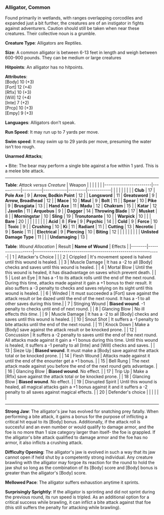 ### Alligator, Common
Found primarily in wetlands, with ranges overlapping corcodiles and expanded just a bit further, the creatures are of an instigator in fights against adventurers. Caution should still be taken when near these creatures. Their collective noun is a grumble.

**Creature Type**: Alligators are Reptiles.

**Size**: A common alligator is between 6-13 feet in length and weigh between 600-900 pounds. They can be medium or large creatures

**Hitpoints**: An alligator has no hitpoints.

**Attributes**:  
[Body] 10 (+3)  
[Fort] 12 (+4)  
[Rflx] 10 (+3)  
[Will] 12 (+4)  
[Inte] 7  (+2)  
[Prcp] 10 (+3)  
[Empy] 9  (+3)  

**Languages**: Alligators don't speak.

**Run Speed**: It may run up to 7 yards per move.

**Swim speed**: It may swim up to 29 yards per move, presuming the water isn’t too rough.

**Unarmed Attacks**;

 • Bite: The bear may perform a single bite against a foe within 1 yard. This is a melee bite attack.

-----

**Table**: *Attack versus Creature*
| Weapon                 |          |            |         |            |         |
|------------------------|-----------|----------|------------|---------|------------|
|                        |          |            |         |            |         |
| **Club**                   | 17     | **Pole Axe**       | 9      | **Arrow, Bodkin Point**    | 12    |
| **Longsword**              | 11     | **Greatsword**     | 9      | **Arrow, Broadhead**       | 12    |
| **Mace**                   | 10     | **Maul**           | 9      | **Bolt**                   | 11    |
| **Spear**                  | 10     | **Pike**           | 9      | **Brusgiata**              | 13    |
| **Hand Axe**               | 11     | **Madu**           | 12     | **Chakram**                | 15    |
| **Katar**                  | 12     | **Javelin**        | 11     | **Arquebus**               | 9     |
| **Dagger**                 | 14     | **Throwing Blade** | 17     | **Musket**                 | 8     |
| **Morningstar**            | 10     | **Sling**          | 19     | **Tronutonante**           | 10    |
| **Warpick**                | 10     |              |              | **Bare**                   | 20    |
|                        |           |          |            |         |            |
| **Acid**                   | 8      | **Fire**           | 9      | **Psychic**               | 14     |
| **Cold**                   | 9      | **Force**          | 10     | **Toxic**                 | 9      |
| **Crushing**               | 10     | **Ki**             | 11     | **Radiant**               | 11     |
| **Cutting**                | 13     | **Necrotic**       | 9      | **Sonic**                 | 11     |
| **Electrical**             | 9      | **Piercing**       | 10     | **Biting**                | 12     |
|                        |           |          |            |         |            |
| **Unlisted Damage Type** | 11 |                    |              | **Undamaging** | 13 |



**Table**: *Wound Allocation*
| Result | **Name of Wound** | Effects                                                        |
|--------|-------------------|----------------------------------------------------------------|
|   1    | Attacker's Choice |                                                                |
|   2    | Crippled          | It's movement speed is halved until this wound is healed.      |
|   3    | Muscle Damage     | It has a -2 to all [Body] checks and saves until this wound is healed. |
|   4    | Mortal Blow       | Until the this wound is healed, it has disadvantage on saves which prevent death. |
|   5    | Lost an Eye       | It has a -1 to its attack rolls until the end of the next round. During this time, attacks made against it gain a +1 bonus to their result. It also suffers a -3 penalty to checks and saves relying on its sight until this wound is healed. |
|   6    | Winded            | It must succeeded a [Fort] save against the attack result or be dazed until the end of the next round. It has a -1 to all other saves during this time.|
|   7    | Stinging Wound    | **Biased wound**. -1 penalty to checks until end of next round. |
|   8    | Glancing Blow     | No ill effects _this time_.                                     |
|   9    | Muscle Damage     | It has a -2 to all [Body] checks and saves until this wound is healed. |
|   10   | Snout Shot        | It suffers a -1 penalty to bite attacks until the end of the next round. |
|   11   | Knock Down        | Make a [Body] save against the attack result or be knocked prone. |
|   12   | Concussion        | It suffers a -2 penalty to saves until the end of the next round. All attacks made against it gain a +1 bonus during this time. Until this wound is healed, it suffers a -1 penalty to all [Inte] and [Will] checks and saves. |
|   13   | Sieze Up          | **Biased wound**. It must make a [Body] save against the attack total or be knocked prone. |
|   14   | Flesh Wound       | Attacks made against it until the end of the enounter get a +1 bonus. |
|   15   | Bell Rung         | The next attack made against you before the end of the next round gets advantage.  |
|   16   | Glancing Blow     | **Biased wound**. No effect. |
|   17   | Trip Up           | Make a [Rflx] save against the attack total or be knocked prone.                                  |
|   18   | Glancing Blow     | **Biased wound**. No effect. |
|   19   | Disrupted Spirit  | Until this wound is healed, all magical attacks gain a +1 bonus against it and it suffers a -2 penalty to all saves against magical effects. |
|   20   | Defender's choice |                                   |
|        |                                                |                                   |

-----

**Strong Jaw**: The alligator's jaw has evolved for snatching prey fatally. When performing a bite attack, it gains a bonus for the purpose of inflicting a critical hit equal to its [Body] bonus. Additionally, if the attack roll is succesful and an even number or would qualify to damage armor, and the foe is no more than 1 size category larger than itself- the foe is grappled. If the alligator's bite attack qualified to damage armor and the foe has no armor, it also inflicts a crushing attack.

**Difficulty Opening**: The alligator's jaw is evolved in such a way that its jaw cannot open if held shut by a competently strong individual. Any creature brawling with the alligator may forgoe its reaction for the round to hold the jaw shut so long as the combination of its [Body] score and [Body] bonus is greater than the alligator's [Body] score.

**Mellowed Pace**:  The alligator suffers exhaustion anytime it sprints.

**Surprisingly Sprightly**: If the alligator is sprinting and did not sprint during the previous round, its run speed is tripled. As an additional option for a critical success while brawling, it can inflict a bite attack against that foe (this still suffers the penalty for attacking while brawling).
